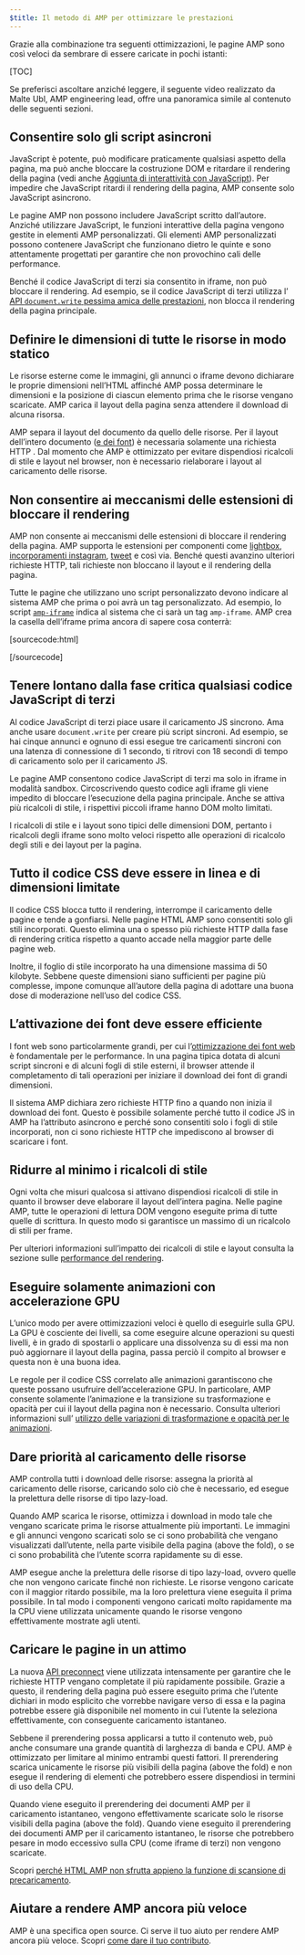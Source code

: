 ```yaml
---
$title: Il metodo di AMP per ottimizzare le prestazioni
---
```


Grazie alla combinazione tra seguenti ottimizzazioni, le pagine AMP sono così veloci da sembrare di essere caricate in pochi istanti:

[TOC]

Se preferisci ascoltare anziché leggere, il seguente video realizzato da Malte Ubl, AMP engineering lead, offre una panoramica simile al contenuto delle seguenti sezioni.

<amp-youtube
    data-videoid="hVRkG1CQScA"
    layout="responsive"
    width="480" height="270">
</amp-youtube>

## Consentire solo gli script asincroni

JavaScript è potente,
può modificare praticamente qualsiasi aspetto della pagina,
ma può anche bloccare la costruzione DOM e ritardare il rendering della pagina
(vedi anche [Aggiunta di interattività con JavaScript](https://developers.google.com/web/fundamentals/performance/critical-rendering-path/adding-interactivity-with-javascript)).
Per impedire che JavaScript ritardi il rendering della pagina,
AMP consente solo JavaScript asincrono.

Le pagine AMP non possono includere JavaScript scritto dall’autore.
Anziché utilizzare JavaScript,
le funzioni interattive della pagina vengono gestite in elementi AMP personalizzati.
Gli elementi AMP personalizzati possono contenere JavaScript che funzionano dietro le quinte
e sono attentamente progettati per garantire che non provochino cali delle performance.

Benché il codice JavaScript di terzi sia consentito in iframe,
non può bloccare il rendering.
Ad esempio, se il codice JavaScript di terzi utilizza l’
[API `document.write` pessima amica delle prestazioni](http://www.stevesouders.com/blog/2012/04/10/dont-docwrite-scripts/),
non blocca il rendering della pagina principale.

## Definire le dimensioni di tutte le risorse in modo statico

Le risorse esterne come le immagini, gli annunci o iframe devono dichiarare le proprie dimensioni nell’HTML
affinché AMP possa determinare le dimensioni e la posizione di ciascun elemento prima che le risorse vengano scaricate.
AMP carica il layout della pagina senza attendere il download di alcuna risorsa.

AMP separa il layout del documento da quello delle risorse.
Per il layout dell’intero documento ([e dei font](#font-triggering-must-be-efficient)) è necessaria solamente una richiesta HTTP
.
Dal momento che AMP è ottimizzato per evitare dispendiosi ricalcoli di stile e layout nel browser,
non è necessario rielaborare i layout al caricamento delle risorse.

## Non consentire ai meccanismi delle estensioni di bloccare il rendering

AMP non consente ai meccanismi delle estensioni di bloccare il rendering della pagina.
AMP supporta le estensioni per componenti come
[lightbox](/docs/reference/extended/amp-lightbox.html),
[incorporamenti instagram](/docs/reference/extended/amp-instagram.html),
[tweet](/docs/reference/extended/amp-twitter.html) e così via.
Benché questi avanzino ulteriori richieste HTTP,
tali richieste non bloccano il layout e il rendering della pagina.

Tutte le pagine che utilizzano uno script personalizzato devono indicare al sistema AMP
che prima o poi avrà un tag personalizzato.
Ad esempio, lo script [`amp-iframe`](/docs/reference/extended/amp-iframe.html)
indica al sistema che ci sarà un tag `amp-iframe`.
AMP crea la casella dell’iframe prima ancora di sapere cosa conterrà:

[sourcecode:html]
<script async custom-element="amp-iframe" src="https://cdn.ampproject.org/v0/amp-youtube-0.1.js"></script>
[/sourcecode]

## Tenere lontano dalla fase critica qualsiasi codice JavaScript di terzi

Al codice JavaScript di terzi piace usare il caricamento JS sincrono.
Ama anche usare `document.write` per creare più script sincroni.
Ad esempio, se hai cinque annunci e ognuno di essi esegue tre caricamenti sincroni
con una latenza di connessione di 1 secondo,
ti ritrovi con 18 secondi di tempo di caricamento solo per il caricamento JS.

Le pagine AMP consentono codice JavaScript di terzi ma solo in iframe in modalità sandbox.
Circoscrivendo questo codice agli iframe gli viene impedito di bloccare l’esecuzione della pagina principale.
Anche se attiva più ricalcoli di stile,
i rispettivi piccoli iframe hanno DOM molto limitati.

I ricalcoli di stile e i layout sono tipici delle dimensioni DOM,
pertanto i ricalcoli degli iframe sono molto veloci rispetto
alle operazioni di ricalcolo degli stili e dei layout per la pagina.

## Tutto il codice CSS deve essere in linea e di dimensioni limitate

Il codice CSS blocca tutto il rendering, interrompe il caricamento delle pagine e tende a gonfiarsi.
Nelle pagine HTML AMP sono consentiti solo gli stili incorporati.
Questo elimina una o spesso più richieste HTTP dalla fase di rendering critica
rispetto a quanto accade nella maggior parte delle pagine web.

Inoltre, il foglio di stile incorporato ha una dimensione massima di 50 kilobyte.
Sebbene queste dimensioni siano sufficienti per pagine più complesse,
impone comunque all’autore della pagina di adottare una buona dose di moderazione nell’uso del codice CSS.

## L’attivazione dei font deve essere efficiente

I font web sono particolarmente grandi, per cui
l’[ottimizzazione dei font web](https://developers.google.com/web/fundamentals/performance/optimizing-content-efficiency/webfont-optimization)
è fondamentale per le performance.
In una pagina tipica dotata di alcuni script sincroni e di alcuni fogli di stile esterni,
il browser attende il completamento di tali operazioni per iniziare il download dei font di grandi dimensioni.

Il sistema AMP dichiara zero richieste HTTP fino a quando non inizia il download dei font.
Questo è possibile solamente perché tutto il codice JS in AMP ha l’attributo asincrono
e perché sono consentiti solo i fogli di stile incorporati,
non ci sono richieste HTTP che impediscono al browser di scaricare i font.

## Ridurre al minimo i ricalcoli di stile

Ogni volta che misuri qualcosa si attivano dispendiosi ricalcoli di stile
in quanto il browser deve elaborare il layout dell’intera pagina.
Nelle pagine AMP, tutte le operazioni di lettura DOM vengono eseguite prima di tutte quelle di scrittura.
In questo modo si garantisce un massimo di un ricalcolo di stili per frame.

Per ulteriori informazioni sull’impatto dei ricalcoli di stile e layout consulta la sezione sulle
[performance del rendering](https://developers.google.com/web/fundamentals/performance/rendering/).

## Eseguire solamente animazioni con accelerazione GPU

L’unico modo per avere ottimizzazioni veloci è quello di eseguirle sulla GPU.
La GPU è cosciente dei livelli, sa come eseguire alcune operazioni su questi livelli,
è in grado di spostarli o applicare una dissolvenza su di essi ma non può aggiornare il layout della pagina,
passa perciò il compito al browser e questa non è una buona idea.

Le regole per il codice CSS correlato alle animazioni garantiscono che queste possano usufruire dell’accelerazione GPU.
In particolare, AMP consente solamente l’animazione e la transizione su trasformazione e opacità
per cui il layout della pagina non è necessario.
Consulta ulteriori informazioni sull’
[utilizzo delle variazioni di trasformazione e opacità per le animazioni](https://developers.google.com/web/fundamentals/performance/rendering/stick-to-compositor-only-properties-and-manage-layer-count).

## Dare priorità al caricamento delle risorse

AMP controlla tutti i download delle risorse: assegna la priorità al caricamento delle risorse,
caricando solo ciò che è necessario, ed esegue la prelettura delle risorse di tipo lazy-load.

Quando AMP scarica le risorse, ottimizza i download
in modo tale che vengano scaricate prima le risorse attualmente più importanti.
Le immagini e gli annunci vengono scaricati solo se ci sono probabilità che vengano visualizzati dall’utente,
nella parte visibile della pagina (above the fold), o se ci sono probabilità che l’utente scorra rapidamente su di esse.

AMP esegue anche la prelettura delle risorse di tipo lazy-load, ovvero quelle che non vengono caricate finché non richieste.
Le risorse vengono caricate con il maggior ritardo possibile, ma la loro prelettura viene eseguita il prima possibile.
In tal modo i componenti vengono caricati molto rapidamente ma la CPU viene utilizzata unicamente
quando le risorse vengono effettivamente mostrate agli utenti.

## Caricare le pagine in un attimo

La nuova [API preconnect](http://www.w3.org/TR/resource-hints/#dfn-preconnect)
viene utilizzata intensamente per garantire che le richieste HTTP vengano completate il più rapidamente possibile.
Grazie a questo,
il rendering della pagina può essere eseguito prima che l’utente dichiari in modo esplicito che vorrebbe navigare verso di essa e
la pagina potrebbe essere già disponibile nel momento in cui l’utente la seleziona effettivamente,
con conseguente caricamento istantaneo.

Sebbene il prerendering possa applicarsi a tutto il contenuto web,
può anche consumare una grande quantità di larghezza di banda e CPU. AMP è ottimizzato per limitare al minimo entrambi questi fattori. Il prerendering scarica unicamente le risorse più visibili della pagina (above the fold)
e non esegue il rendering di elementi che potrebbero essere dispendiosi in termini di uso della CPU.

Quando viene eseguito il prerendering dei documenti AMP per il caricamento istantaneo,
vengono effettivamente scaricate solo le risorse visibili della pagina (above the fold).
Quando viene eseguito il prerendering dei documenti AMP per il caricamento istantaneo,
le risorse che potrebbero pesare in modo eccessivo sulla CPU (come iframe di terzi) non vengono scaricate.

Scopri
[perché HTML AMP non sfrutta appieno la funzione di scansione di precaricamento](https://medium.com/@cramforce/why-amp-html-does-not-take-full-advantage-of-the-preload-scanner-7e7f788aa94e).

## Aiutare a rendere AMP ancora più veloce
AMP è una specifica open source.
Ci serve il tuo aiuto per rendere AMP ancora più veloce.
Scopri [come dare il tuo contributo](/docs/support/contribute.html).